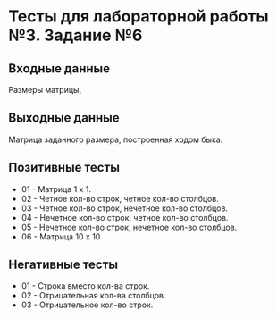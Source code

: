 # Тесты для лабораторной работы №3. Задание №6

## Входные данные
Размеры матрицы,

## Выходные данные
Матрица заданного размера, построенная ходом быка.


## Позитивные тесты
- 01 - Матрица 1 х 1.
- 02 - Четное кол-во строк, четное кол-во столбцов.
- 03 - Четное кол-во строк, нечетное кол-во столбцов.
- 04 - Нечетное кол-во строк, четное кол-во столбцов.
- 05 - Нечетное кол-во строк, нечетное кол-во столбцов.
- 06 - Матрица 10 х 10

## Негативные тесты
- 01 - Строка вместо кол-ва строк.
- 02 - Отрицательная кол-ва столбцов.
- 03 - Отрицательное кол-во строк.